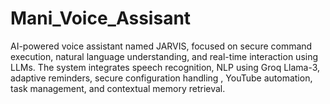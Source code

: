 # Mani_Voice_Assisant
AI-powered voice assistant named JARVIS, focused on secure command execution, natural language understanding, and real-time interaction using LLMs. The system integrates speech recognition, NLP using Groq Llama-3, adaptive reminders, secure configuration handling , YouTube automation, task management, and contextual memory retrieval.
